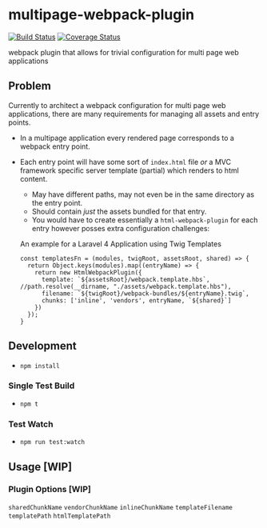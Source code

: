 # multipage-webpack-plugin
[![Build Status](https://travis-ci.org/mutualofomaha/multipage-webpack-plugin.svg?branch=master)](https://travis-ci.org/mutualofomaha/multipage-webpack-plugin)
[![Coverage Status](https://coveralls.io/repos/github/mutualofomaha/multipage-webpack-plugin/badge.svg?branch=master)](https://coveralls.io/github/mutualofomaha/multipage-webpack-plugin?branch=master)

webpack plugin that allows for trivial configuration for multi page web applications

## Problem

Currently to architect a webpack configuration for multi page web applications, there are many requirements for managing all assets and entry points. 

- In a multipage application every rendered page corresponds to a webpack entry point.
- Each entry point will have some sort of `index.html` file _or_ a MVC framework specific server template (partial) which renders to html content.
  - May have different paths, may not even be in the same directory as the entry point.
  - Should contain _just_ the assets bundled for that entry.
  - You would have to create essentially a `html-webpack-plugin` for each entry however posses extra configuration challenges:
  
  An example for a Laravel 4 Application using Twig Templates

  ```
  const templatesFn = (modules, twigRoot, assetsRoot, shared) => {
    return Object.keys(modules).map((entryName) => {
      return new HtmlWebpackPlugin({
        template: `${assetsRoot}/webpack.template.hbs`, //path.resolve(__dirname, "./assets/webpack.template.hbs"),
        filename: `${twigRoot}/webpack-bundles/${entryName}.twig`,
        chunks: ['inline', 'vendors', entryName, `${shared}`]
      })
    });
  } 
  ```

## Development

- `npm install`


### Single Test Build
- `npm t` 


### Test Watch
- `npm run test:watch`

## Usage [WIP]

### Plugin Options [WIP]
`sharedChunkName`
`vendorChunkName`
`inlineChunkName`
`templateFilename`
`templatePath`
`htmlTemplatePath`

